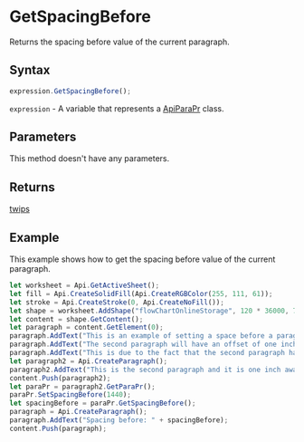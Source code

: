 # GetSpacingBefore

Returns the spacing before value of the current paragraph.

## Syntax

```javascript
expression.GetSpacingBefore();
```

`expression` - A variable that represents a [ApiParaPr](../ApiParaPr.md) class.

## Parameters

This method doesn't have any parameters.

## Returns

[twips](../../Enumeration/twips.md)

## Example

This example shows how to get the spacing before value of the current paragraph.

```javascript editor-
let worksheet = Api.GetActiveSheet();
let fill = Api.CreateSolidFill(Api.CreateRGBColor(255, 111, 61));
let stroke = Api.CreateStroke(0, Api.CreateNoFill());
let shape = worksheet.AddShape("flowChartOnlineStorage", 120 * 36000, 70 * 36000, fill, stroke, 0, 2 * 36000, 0, 3 * 36000);
let content = shape.GetContent();
let paragraph = content.GetElement(0);
paragraph.AddText("This is an example of setting a space before a paragraph.");
paragraph.AddText("The second paragraph will have an offset of one inch from the top. ");
paragraph.AddText("This is due to the fact that the second paragraph has this offset enabled.");
let paragraph2 = Api.CreateParagraph();
paragraph2.AddText("This is the second paragraph and it is one inch away from the first paragraph.");
content.Push(paragraph2);
let paraPr = paragraph2.GetParaPr();
paraPr.SetSpacingBefore(1440);
let spacingBefore = paraPr.GetSpacingBefore();
paragraph = Api.CreateParagraph();
paragraph.AddText("Spacing before: " + spacingBefore);
content.Push(paragraph);
```
